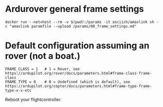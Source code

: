 # Ardurover general frame settings

```
docker run --net=host --rm -v $(pwd):/params -it asciich/amavlink sh -c "amavlink paramfile --upload /params/00_frame_settings.md"
```

# Default configuration assuming an rover (not a boat.)

```
FRAME_CLASS = 1   # 1 = Rover, see https://ardupilot.org/rover/docs/parameters.html#frame-class-frame-class
FRAME_TYPE = 0    # 0 = Undefined (which is default), see https://ardupilot.org/copter/docs/parameters.html#frame-type-frame-type-x-v-etc
```

Reboot your flightcontroller.
